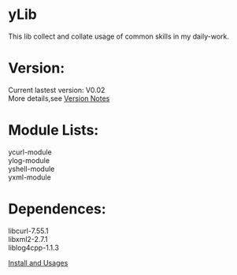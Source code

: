 yLib
==========
This lib collect and collate usage of common skills in my daily-work.

Version:
==========
Current lastest version: V0.02<br> 
More details,see [Version Notes](VersionNotes)

Module Lists:
==========
ycurl-module<br> 
ylog-module<br> 
yshell-module<br> 
yxml-module<br> 

Dependences:
==========
libcurl-7.55.1<br> 
libxml2-2.7.1<br> 
liblog4cpp-1.1.3<br> 


[Install and Usages](InstallAndUsages)<br> 